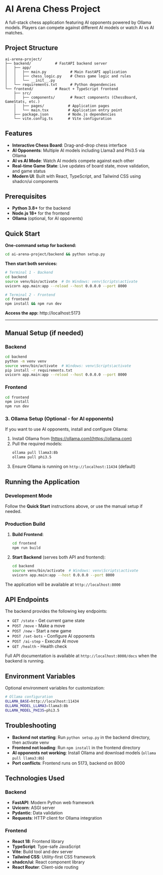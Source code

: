 # AI Arena Chess Project

A full-stack chess application featuring AI opponents powered by Ollama models. Players can compete against different AI models or watch AI vs AI matches.

## Project Structure

```
ai-arena-project/
├── backend/           # FastAPI backend server
│   ├── app/
│   │   ├── main.py           # Main FastAPI application
│   │   ├── chess_logic.py    # Chess game logic and rules
│   │   └── __init__.py
│   └── requirements.txt      # Python dependencies
└── frontend/          # React + TypeScript frontend
    ├── src/
    │   ├── components/       # React components (ChessBoard, GameStats, etc.)
    │   ├── pages/           # Application pages
    │   └── main.tsx         # Application entry point
    ├── package.json         # Node.js dependencies
    └── vite.config.ts       # Vite configuration
```

## Features

- **Interactive Chess Board**: Drag-and-drop chess interface
- **AI Opponents**: Multiple AI models including Llama3 and Phi3.5 via Ollama
- **AI vs AI Mode**: Watch AI models compete against each other
- **Real-time Game State**: Live updates of board state, move validation, and game status
- **Modern UI**: Built with React, TypeScript, and Tailwind CSS using shadcn/ui components

## Prerequisites

- **Python 3.8+** for the backend
- **Node.js 18+** for the frontend
- **Ollama** (optional, for AI opponents)

## Quick Start

**One-command setup for backend:**
```bash
cd ai-arena-project/backend && python setup.py
```

**Then start both services:**
```bash
# Terminal 1 - Backend
cd backend
source venv/bin/activate  # On Windows: venv\Scripts\activate
uvicorn app.main:app --reload --host 0.0.0.0 --port 8000

# Terminal 2 - Frontend
cd frontend
npm install && npm run dev
```

**Access the app:** http://localhost:5173

---

## Manual Setup (if needed)

### Backend
```bash
cd backend
python -m venv venv
source venv/bin/activate  # Windows: venv\Scripts\activate
pip install -r requirements.txt
uvicorn app.main:app --reload --host 0.0.0.0 --port 8000
```

### Frontend
```bash
cd frontend
npm install
npm run dev
```

### 3. Ollama Setup (Optional - for AI opponents)

If you want to use AI opponents, install and configure Ollama:

1. Install Ollama from [https://ollama.com](https://ollama.com)
2. Pull the required models:
   ```bash
   ollama pull llama3:8b
   ollama pull phi3.5
   ```
3. Ensure Ollama is running on `http://localhost:11434` (default)

## Running the Application

### Development Mode

Follow the **Quick Start** instructions above, or use the manual setup if needed.

### Production Build

1. **Build Frontend**:
   ```bash
   cd frontend
   npm run build
   ```

2. **Start Backend** (serves both API and frontend):
   ```bash
   cd backend
   source venv/bin/activate  # Windows: venv\Scripts\activate
   uvicorn app.main:app --host 0.0.0.0 --port 8000
   ```

The application will be available at `http://localhost:8000`

## API Endpoints

The backend provides the following key endpoints:

- `GET /state` - Get current game state
- `POST /move` - Make a move
- `POST /new` - Start a new game
- `POST /set-bots` - Configure AI opponents
- `POST /ai-step` - Execute AI move
- `GET /health` - Health check

Full API documentation is available at `http://localhost:8000/docs` when the backend is running.

## Environment Variables

Optional environment variables for customization:

```bash
# Ollama configuration
OLLAMA_BASE=http://localhost:11434
OLLAMA_MODEL_LLAMA3=llama3:8b
OLLAMA_MODEL_PHI35=phi3.5
```

## Troubleshooting

- **Backend not starting**: Run `python setup.py` in the backend directory, then activate venv
- **Frontend not loading**: Run `npm install` in the frontend directory
- **AI opponents not working**: Install Ollama and download models (`ollama pull llama3:8b`)
- **Port conflicts**: Frontend runs on 5173, backend on 8000

## Technologies Used

### Backend
- **FastAPI**: Modern Python web framework
- **Uvicorn**: ASGI server
- **Pydantic**: Data validation
- **Requests**: HTTP client for Ollama integration

### Frontend
- **React 18**: Frontend library
- **TypeScript**: Type-safe JavaScript
- **Vite**: Build tool and dev server
- **Tailwind CSS**: Utility-first CSS framework
- **shadcn/ui**: React component library
- **React Router**: Client-side routing